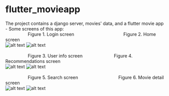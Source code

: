# flutter_movieapp
The project contains a django server, movies' data, and a flutter movie app
<br>- Some screens of this app:
<br>&emsp;&emsp;&emsp;&emsp;&emsp;Figure 1. Login screen&emsp;&emsp;&emsp;&emsp;&emsp;&emsp;&emsp;&emsp;&emsp;&emsp;&emsp;Figure 2. Home screen
<br>![alt text](https://github.com/datnt-16520200/flutter_movieapp/blob/master/images/login_screen.PNG)
![alt text](https://github.com/datnt-16520200/flutter_movieapp/blob/master/images/home_screen.PNG)<br>
<br>&emsp;&emsp;&emsp;&emsp;&emsp;Figure 3. User info screen&emsp;&emsp;&emsp;&emsp;&emsp;&emsp;&emsp;Figure 4. Recommendations screen
<br>![alt text](https://github.com/datnt-16520200/flutter_movieapp/blob/master/images/user_info_screen.PNG)
![alt text](https://github.com/datnt-16520200/flutter_movieapp/blob/master/images/recommend_screen.PNG)<br>
<br>&emsp;&emsp;&emsp;&emsp;&emsp;Figure 5. Search screen&emsp;&emsp;&emsp;&emsp;&emsp;&emsp;&emsp;&emsp;&emsp;Figure 6. Movie detail screen
<br>![alt text](https://github.com/datnt-16520200/flutter_movieapp/blob/master/images/search_screen.PNG)
![alt text](https://github.com/datnt-16520200/flutter_movieapp/blob/master/images/detail_movie_screen.PNG)<br>
